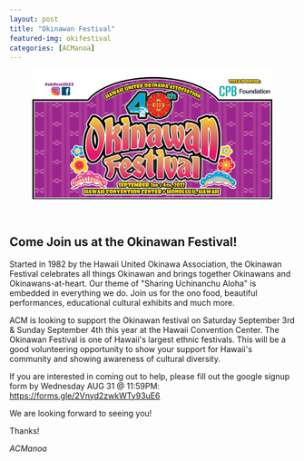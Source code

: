 ```yaml
---
layout: post
title: "Okinawan Festival"
featured-img: okifestival
categories: [ACManoa]
---
```

<center>
	<figure class="full">
	    <img src="/assets/img/posts/okifestival.PNG" data-featherlight data-featherlight-target-attr="src">
	</figure>
</center>

<br>

## Come Join us at the Okinawan Festival!

Started in 1982 by the Hawaii United Okinawa Association, the Okinawan Festival celebrates all things Okinawan and brings together Okinawans and Okinawans-at-heart. Our theme of "Sharing Uchinanchu Aloha" is embedded in everything we do.  Join us for the ono food, beautiful performances, educational cultural exhibits and much more.

ACM is looking to support the Okinawan festival on Saturday September 3rd & Sunday September 4th this year at the Hawaii Convention Center. The Okinawan Festival is one of Hawaii's largest ethnic festivals. This will be a good volunteering opportunity to show your support for Hawaii's community and showing awareness of cultural diversity. 

If you are interested in coming out to help, please fill out the google signup form by Wednesday AUG 31 @ 11:59PM: 
https://forms.gle/2Vnyd2zwkWTy93uE6 


We are looking forward to seeing you!

Thanks!

_ACManoa_

